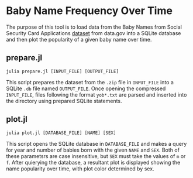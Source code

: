 # Baby Name Frequency Over Time

The purpose of this tool is to load data from the Baby Names from Social 
Security Card Applications [dataset](https://catalog.data.gov/dataset/baby-names-from-social-security-card-applications-national-data) from data.gov into a SQLite database and 
then plot the popularity of a given baby name over time. 

## prepare.jl

`julia prepare.jl [INPUT_FILE] [OUTPUT_FILE]`

This script prepares the dataset from the `.zip` file in `INPUT_FILE` into a SQLite `.db` file named `OUTPUT_FILE`. Once opening the compressed `INPUT_FILE`, files following the format `yob*.txt` are parsed and inserted into the directory using prepared SQLite statements. 

## plot.jl

`julia plot.jl [DATABASE_FILE] [NAME] [SEX]`

This script opens the SQLite database in `DATABASE_FILE` and makes a query for year and number of babies born with the given `NAME` and `SEX`. Both of these parametsrs are case insensitive, but `SEX` must take the values of `m` or `f`. After quierying the database, a resultant plot is displayed showing the name popularity over time, with plot color determined by sex. 
